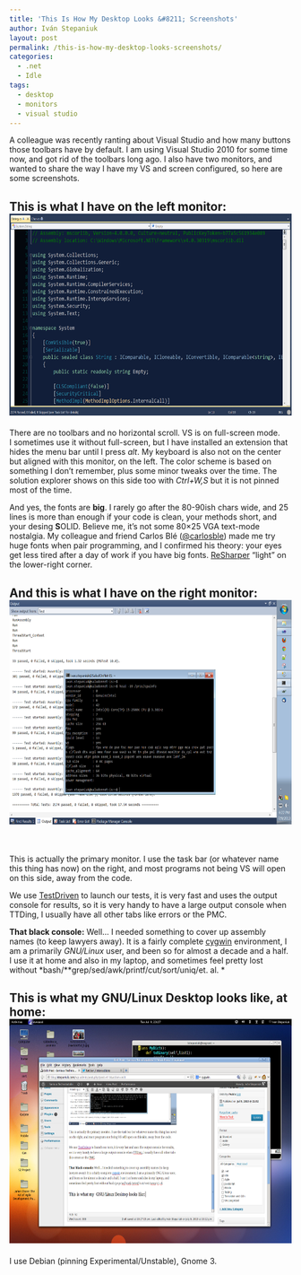 ```yaml
---
title: 'This Is How My Desktop Looks &#8211; Screenshots'
author: Iván Stepaniuk
layout: post
permalink: /this-is-how-my-desktop-looks-screenshots/
categories:
  - .net
  - Idle
tags:
  - desktop
  - monitors
  - visual studio
---
```

A colleague was recently ranting about Visual Studio and how many buttons those toolbars have by default. I am using Visual Studio 2010 for some time now, and got rid of the toolbars long ago. I also have two monitors, and wanted to share the way I have my VS and screen configured, so here are some screenshots.

## This is what I have on the left monitor:  <a href="/img/desktop-left.png" target="_blank"><img class="alignleft size-large wp-image-457" title="Visual Studio Full Screen, click to enlarge" alt="Visual Studio Full Screen" src="/img/desktop-left.png" width="640" height="360" /></a>

There are no toolbars and no horizontal scroll. VS is on full-screen mode. I sometimes use it without full-screen, but I have installed an extension that hides the menu bar until I press *alt*. My keyboard is also not on the center but aligned with this monitor, on the left. The color scheme is based on something I don&#8217;t remember, plus some minor tweaks over the time. The solution explorer shows on this side too with *Ctrl+W,S* but it is not pinned most of the time.

And yes, the fonts are **big**. I rarely go after the 80-90ish chars wide, and 25 lines is more than enough if your code is clean, your methods short, and your desing **S**OLID. Believe me, it&#8217;s not some 80&#215;25 VGA text-mode nostalgia. My colleague and friend Carlos Blé ([@carlosble][1]) made me try huge fonts when pair programming, and I confirmed his theory: your eyes get less tired after a day of work if you have big fonts. <a href="http://www.jetbrains.com/resharper/‎" target="_blank">ReSharper</a> &#8220;light&#8221; on the lower-right corner.

## And this is what I have on the right monitor:<a href="/img/desktop-right.png" target="_blank"><img class="alignleft size-large wp-image-456" alt="Visual Studio Right Monitor" src="/img/desktop-right.png" width="640" height="400" /></a>

&nbsp;

This is actually the primary monitor. I use the task bar (or whatever name this thing has now) on the right, and most programs not being VS will open on this side, away from the code.

We use [TestDriven][2] to launch our tests, it is very fast and uses the output console for results, so it is very handy to have a large output console when TTDing, I usually have all other tabs like errors or the PMC.

**That black console:** Well&#8230; I needed something to cover up assembly names (to keep lawyers away). It is a fairly complete <a href="http://www.cygwin.com/‎" target="_blank">cygwin</a> environment, I am a primarily *GNU/Linux* user, and been so for almost a decade and a half. I use it at home and also in my laptop, and sometimes feel pretty lost without *bash/**grep/sed/awk/printf/cut/sort/uniq/et. al. *

## This is what my GNU/Linux Desktop looks like, at home:<a href="/img/desktop-linux.png" target="_blank"><img class="alignleft size-large wp-image-455" title="Linux Desktop - Gnome 3, click to enlarge" alt="Linux Desktop - Gnome 3" src="/img/desktop-linux.png" width="640" height="400" /></a>

I use Debian (pinning Experimental/Unstable), Gnome 3.

 [1]: https://twitter.com/carlosble
 [2]: http://www.testdriven.net/
